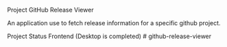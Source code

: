 Project GitHub Release Viewer

An application use to fetch release information for a specific github project.

Project Status
Frontend (Desktop is completed)
#   g i t h u b - r e l e a s e - v i e w e r  
 